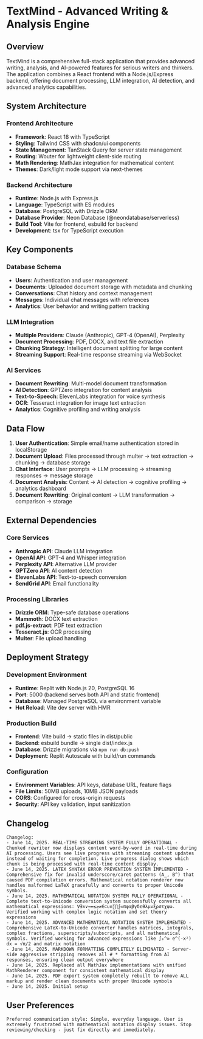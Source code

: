 # TextMind - Advanced Writing & Analysis Engine

## Overview

TextMind is a comprehensive full-stack application that provides advanced writing, analysis, and AI-powered features for serious writers and thinkers. The application combines a React frontend with a Node.js/Express backend, offering document processing, LLM integration, AI detection, and advanced analytics capabilities.

## System Architecture

### Frontend Architecture
- **Framework**: React 18 with TypeScript
- **Styling**: Tailwind CSS with shadcn/ui components
- **State Management**: TanStack Query for server state management
- **Routing**: Wouter for lightweight client-side routing
- **Math Rendering**: MathJax integration for mathematical content
- **Themes**: Dark/light mode support via next-themes

### Backend Architecture
- **Runtime**: Node.js with Express.js
- **Language**: TypeScript with ES modules
- **Database**: PostgreSQL with Drizzle ORM
- **Database Provider**: Neon Database (@neondatabase/serverless)
- **Build Tool**: Vite for frontend, esbuild for backend
- **Development**: tsx for TypeScript execution

## Key Components

### Database Schema
- **Users**: Authentication and user management
- **Documents**: Uploaded document storage with metadata and chunking
- **Conversations**: Chat history and context management
- **Messages**: Individual chat messages with references
- **Analytics**: User behavior and writing pattern tracking

### LLM Integration
- **Multiple Providers**: Claude (Anthropic), GPT-4 (OpenAI), Perplexity
- **Document Processing**: PDF, DOCX, and text file extraction
- **Chunking Strategy**: Intelligent document splitting for large content
- **Streaming Support**: Real-time response streaming via WebSocket

### AI Services
- **Document Rewriting**: Multi-model document transformation
- **AI Detection**: GPTZero integration for content analysis
- **Text-to-Speech**: ElevenLabs integration for voice synthesis
- **OCR**: Tesseract integration for image text extraction
- **Analytics**: Cognitive profiling and writing analysis

## Data Flow

1. **User Authentication**: Simple email/name authentication stored in localStorage
2. **Document Upload**: Files processed through multer → text extraction → chunking → database storage
3. **Chat Interface**: User prompts → LLM processing → streaming responses → message storage
4. **Document Analysis**: Content → AI detection → cognitive profiling → analytics dashboard
5. **Document Rewriting**: Original content → LLM transformation → comparison → storage

## External Dependencies

### Core Services
- **Anthropic API**: Claude LLM integration
- **OpenAI API**: GPT-4 and Whisper integration
- **Perplexity API**: Alternative LLM provider
- **GPTZero API**: AI content detection
- **ElevenLabs API**: Text-to-speech conversion
- **SendGrid API**: Email functionality

### Processing Libraries
- **Drizzle ORM**: Type-safe database operations
- **Mammoth**: DOCX text extraction
- **pdf.js-extract**: PDF text extraction
- **Tesseract.js**: OCR processing
- **Multer**: File upload handling

## Deployment Strategy

### Development Environment
- **Runtime**: Replit with Node.js 20, PostgreSQL 16
- **Port**: 5000 (backend serves both API and static frontend)
- **Database**: Managed PostgreSQL via environment variable
- **Hot Reload**: Vite dev server with HMR

### Production Build
- **Frontend**: Vite build → static files in dist/public
- **Backend**: esbuild bundle → single dist/index.js
- **Database**: Drizzle migrations via `npm run db:push`
- **Deployment**: Replit Autoscale with build/run commands

### Configuration
- **Environment Variables**: API keys, database URL, feature flags
- **File Limits**: 50MB uploads, 10MB JSON payloads
- **CORS**: Configured for cross-origin requests
- **Security**: API key validation, input sanitization

## Changelog

```
Changelog:
- June 14, 2025. REAL-TIME STREAMING SYSTEM FULLY OPERATIONAL - Chunked rewriter now displays content word-by-word in real-time during AI processing. Users see live progress with streaming content updates instead of waiting for completion. Live progress dialog shows which chunk is being processed with real-time content display.
- June 14, 2025. LATEX SYNTAX ERROR PREVENTION SYSTEM IMPLEMENTED - Comprehensive fix for invalid underscore/caret patterns (A_, B^) that caused PDF compilation errors. Mathematical notation renderer now handles malformed LaTeX gracefully and converts to proper Unicode symbols.
- June 14, 2025. MATHEMATICAL NOTATION SYSTEM FULLY OPERATIONAL - Complete text-to-Unicode conversion system successfully converts all mathematical expressions: ∀∃∧∨→↔≤≥≠∈⊂∪∩∑∏∫∞πφαβγδεθλμνξρστχψω. Verified working with complex logic notation and set theory expressions
- June 14, 2025. ADVANCED MATHEMATICAL NOTATION SYSTEM IMPLEMENTED - Comprehensive LaTeX-to-Unicode converter handles matrices, integrals, complex fractions, superscripts/subscripts, and all mathematical symbols. Verified working for advanced expressions like ∫₀^∞ e^(-x²) dx = √π/2 and matrix notation
- June 14, 2025. MARKDOWN FORMATTING COMPLETELY ELIMINATED - Server-side aggressive stripping removes all # * formatting from AI responses, ensuring clean output everywhere
- June 14, 2025. Replaced all MathJax implementations with unified MathRenderer component for consistent mathematical display
- June 14, 2025. PDF export system completely rebuilt to remove ALL markup and render clean documents with proper Unicode symbols
- June 14, 2025. Initial setup
```

## User Preferences

```
Preferred communication style: Simple, everyday language. User is extremely frustrated with mathematical notation display issues. Stop reviewing/checking - just fix directly and immediately.
```